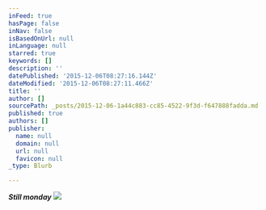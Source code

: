 ```yaml
---
inFeed: true
hasPage: false
inNav: false
isBasedOnUrl: null
inLanguage: null
starred: true
keywords: []
description: ''
datePublished: '2015-12-06T08:27:16.144Z'
dateModified: '2015-12-06T08:27:11.466Z'
title: ''
author: []
sourcePath: _posts/2015-12-06-1a44c883-cc85-4522-9f3d-f647888fadda.md
published: true
authors: []
publisher:
  name: null
  domain: null
  url: null
  favicon: null
_type: Blurb

---
```

_**Still monday**_
![](https://the-grid-user-content.s3-us-west-2.amazonaws.com/96a45abe-da7d-4d5a-91ae-fef06b4650f6.jpg)